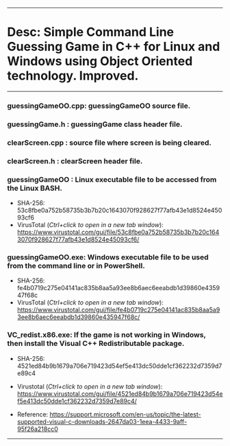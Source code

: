 -------------------------------------------------------------------------
# Desc: Simple Command Line Guessing Game in C++ for Linux and Windows using Object Oriented technology. Improved.
-------------------------------------------------------------------------
### guessingGameOO.cpp: guessingGameOO source file.
### guessingGame.h    : guessingGame class header file.
### clearScreen.cpp   : source file where screen is being cleared.
### clearScreen.h     : clearScreen header file.
### guessingGameOO    : Linux executable file to be accessed from the Linux BASH.
* SHA-256: 53c8fbe0a752b58735b3b7b20c1643070f928627f77afb43e1d8524e45093cf6
* VirusTotal (*Ctrl+click to open in a new tab window*): https://www.virustotal.com/gui/file/53c8fbe0a752b58735b3b7b20c1643070f928627f77afb43e1d8524e45093cf6/
### guessingGameOO.exe: Windows executable file to be used from the command line or in PowerShell.
* SHA-256:  fe4b0719c275e04141ac835b8aa5a93ee8b6aec6eeabdb1d39860e435947f68c
* VirusTotal (*Ctrl+click to open in a new tab window*): https://www.virustotal.com/gui/file/fe4b0719c275e04141ac835b8aa5a93ee8b6aec6eeabdb1d39860e435947f68c/
### VC_redist.x86.exe: If the game is not working in Windows, then install the Visual C++ Redistributable package. 
* SHA-256: 4521ed84b9b1679a706e719423d54ef5e413dc50dde1cf362232d7359d7e89c4
* Virustotal (*Ctrl+click to open in a new tab window*): https://www.virustotal.com/gui/file/4521ed84b9b1679a706e719423d54ef5e413dc50dde1cf362232d7359d7e89c4/

* Reference: https://support.microsoft.com/en-us/topic/the-latest-supported-visual-c-downloads-2647da03-1eea-4433-9aff-95f26a218cc0
-------------------------------------------------------------------------
